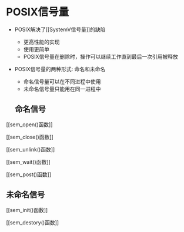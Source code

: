 # POSIX信号量

- POSIX解决了[[SystemV信号量]]的缺陷
  - 更高性能的实现
  - 使用更简单
  - POSIX信号量在删除时，操作可以继续工作直到最后一次引用被释放
- POSIX信号量的两种形式: 命名和未命名
  - 命名信号量可以在不同进程中使用
  - 未命名信号量只能用在同一进程中
  
  ## 命名信号
  
[[sem_open()函数]]  

[[sem_close()函数]]

[[sem_unlink()函数]]

[[sem_wait()函数]]

[[sem_post()函数]]

## 未命名信号

[[sem_init()函数]]

[[sem_destory()函数]]
